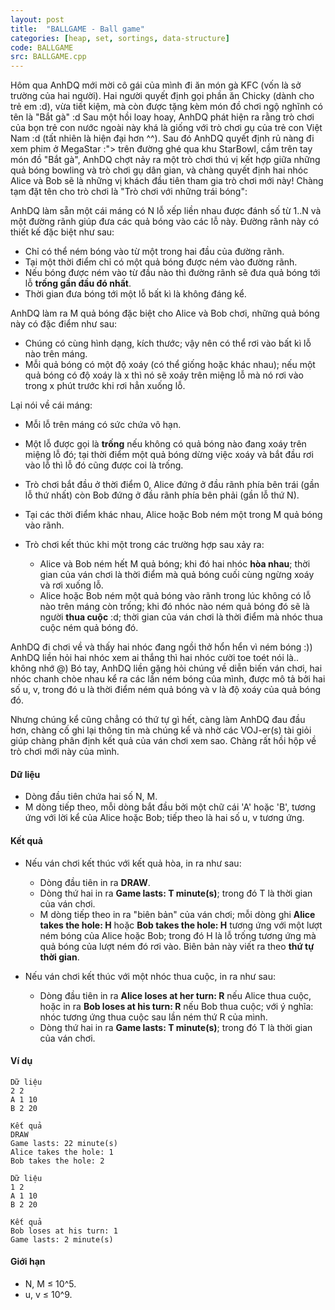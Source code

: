 ```yaml
---
layout: post
title:  "BALLGAME - Ball game"
categories: [heap, set, sortings, data-structure]
code: BALLGAME
src: BALLGAME.cpp
---
```



Hôm qua AnhDQ mới mời cô gái của mình đi ăn món gà KFC (vốn là sở trường của hai người). Hai người quyết định gọi phần ăn Chicky (dành cho trẻ em :d), vừa tiết kiệm, mà còn được tặng kèm món đồ chơi ngộ nghĩnh có tên là "Bắt gà" :d Sau một hồi loay hoay, AnhDQ phát hiện ra rằng trò chơi của bọn trẻ con nước ngoài này khá là giống với trò chơi gụ của trẻ con Việt Nam :d (tất nhiên là hiện đại hơn ^^). Sau đó AnhDQ quyết định rủ nàng đi xem phim ở MegaStar :"> trên đường ghé qua khu StarBowl, cầm trên tay món đồ "Bắt gà", AnhDQ chợt nảy ra một trò chơi thú vị kết hợp giữa những quả bóng bowling và trò chơi gụ dân gian, và chàng quyết định hai nhóc Alice và Bob sẽ là những vị khách đầu tiên tham gia trò chơi mới này! Chàng tạm đặt tên cho trò chơi là "Trò chơi với những trái bóng":

AnhDQ làm sẵn một cái máng có N lỗ xếp liền nhau được đánh số từ 1..N và một đường rãnh giúp đưa các quả bóng vào các lỗ này. Đường rãnh này có thiết kế đặc biệt như sau:  
+ Chỉ có thể ném bóng vào từ một trong hai đầu của đường rãnh.  
+ Tại một thời điểm chỉ có một quả bóng được ném vào đường rãnh.  
+ Nếu bóng được ném vào từ đầu nào thì đường rãnh sẽ đưa quả bóng tới lỗ **trống gần đầu đó nhất**.  
+ Thời gian đưa bóng tới một lỗ bất kì là không đáng kể.

AnhDQ làm ra M quả bóng đặc biệt cho Alice và Bob chơi, những quả bóng này có đặc điểm như sau:  
+ Chúng có cùng hình dạng, kích thước; vậy nên có thể rơi vào bất kì lỗ nào trên máng.  
+ Mỗi quả bóng có một độ xoáy (có thể giống hoặc khác nhau); nếu một quả bóng có độ xoáy là x thì nó sẽ xoáy trên miệng lỗ mà nó rơi vào trong x phút trước khi rơi hẳn xuống lỗ.

Lại nói về cái máng:  
+ Mỗi lỗ trên máng có sức chứa vô hạn.  
+ Một lỗ được gọi là **trống** nếu không có quả bóng nào đang xoáy trên miệng lỗ đó; tại thời điểm một quả bóng dừng việc xoáy và bắt đầu rơi vào lỗ thì lỗ đó cũng được coi là trống.

+ Trò chơi bắt đầu ở thời điểm 0, Alice đứng ở đầu rãnh phía bên trái (gần lỗ thứ nhất) còn Bob đứng ở đầu rãnh phía bên phải (gần lỗ thứ N).  
+ Tại các thời điểm khác nhau, Alice hoặc Bob ném một trong M quả bóng vào rãnh.  
+ Trò chơi kết thúc khi một trong các trường hợp sau xảy ra:  
  + Alice và Bob ném hết M quả bóng; khi đó hai nhóc **hòa nhau**; thời gian của ván chơi là thời điểm mà quả bóng cuối cùng ngừng xoáy và rơi xuống lỗ.  
  + Alice hoặc Bob ném một quả bóng vào rãnh trong lúc không có lỗ nào trên máng còn trống; khi đó nhóc nào ném quả bóng đó sẽ là người **thua cuộc** :d; thời gian của ván chơi là thời điểm mà nhóc thua cuộc ném quả bóng đó.

AnhDQ đi chơi về và thấy hai nhóc đang ngồi thở hổn hển vì ném bóng :)) AnhDQ liền hỏi hai nhóc xem ai thắng thì hai nhóc cười toe toét nói là.. không nhớ @) Bó tay, AnhDQ liền gặng hỏi chúng về diễn biến ván chơi, hai nhóc chanh chòe nhau kể ra các lần ném bóng của mình, được mô tả bởi hai số u, v, trong đó u là thời điểm ném quả bóng và v là độ xoáy của quả bóng đó.

Nhưng chúng kể cũng chẳng có thứ tự gì hết, càng làm AnhDQ đau đầu hơn, chàng cố ghi lại thông tin mà chúng kể và nhờ các VOJ-er(s) tài giỏi giúp chàng phân định kết quả của ván chơi xem sao. Chàng rất hồi hộp về trò chơi mới này của mình.

#### Dữ liệu

+ Dòng đầu tiên chứa hai số N, M.  
+ M dòng tiếp theo, mỗi dòng bắt đầu bởi một chữ cái 'A' hoặc 'B', tương ứng với lời kể của Alice hoặc Bob; tiếp theo là hai số u, v tương ứng.

#### Kết quả

+ Nếu ván chơi kết thúc với kết quả hòa, in ra như sau:  
  + Dòng đầu tiên in ra **DRAW**.  
  + Dòng thứ hai in ra **Game lasts: T minute(s)**; trong đó T là thời gian của ván chơi.  
  + M dòng tiếp theo in ra "biên bản" của ván chơi; mỗi dòng ghi **Alice takes the hole: H** hoặc **Bob takes the hole: H** tương ứng với một lượt ném bóng của Alice hoặc Bob; trong đó H là lỗ trống tương ứng mà quả bóng của lượt ném đó rơi vào. Biên bản này viết ra theo **thứ tự thời gian**.

+ Nếu ván chơi kết thúc với một nhóc thua cuộc, in ra như sau:  
  + Dòng đầu tiên in ra **Alice loses at her turn: R** nếu Alice thua cuộc, hoặc in ra **Bob loses at his turn: R** nếu Bob thua cuộc; với ý nghĩa: nhóc tương ứng thua cuộc sau lần ném thứ R của mình.  
  + Dòng thứ hai in ra **Game lasts: T minute(s)**; trong đó T là thời gian của ván chơi.

#### Ví dụ

```
Dữ liệu
2 2  
A 1 10  
B 2 20  
  
Kết quả
DRAW  
Game lasts: 22 minute(s)  
Alice takes the hole: 1  
Bob takes the hole: 2  
  
Dữ liệu
1 2  
A 1 10  
B 2 20  
  
Kết quả
Bob loses at his turn: 1  
Game lasts: 2 minute(s)  
```

#### Giới hạn

+ N, M ≤ 10^5.  
+ u, v ≤ 10^9.

<!--more-->

